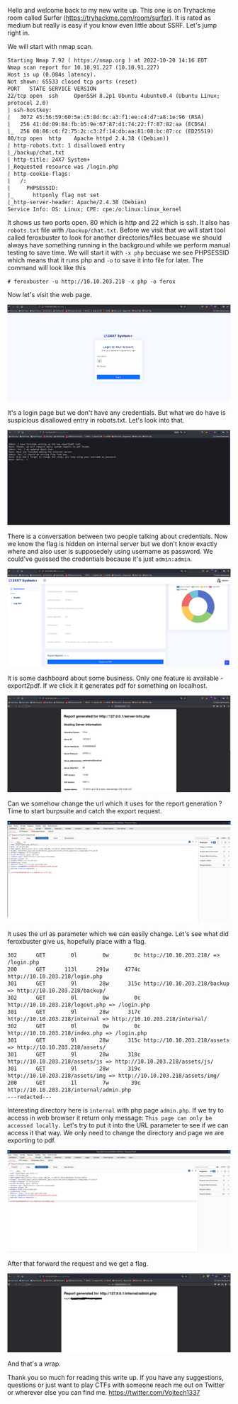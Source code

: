Hello and welcome back to my new write up. This one is on Tryhackme room called Surfer (https://tryhackme.com/room/surfer). It is rated as medium
but really is easy if you know even little about SSRF. Let's jump right in.

We will start with nmap scan.

```
Starting Nmap 7.92 ( https://nmap.org ) at 2022-10-20 14:16 EDT
Nmap scan report for 10.10.91.227 (10.10.91.227)
Host is up (0.084s latency).
Not shown: 65533 closed tcp ports (reset)
PORT   STATE SERVICE VERSION
22/tcp open  ssh     OpenSSH 8.2p1 Ubuntu 4ubuntu0.4 (Ubuntu Linux; protocol 2.0)
| ssh-hostkey: 
|   3072 45:56:59:60:5e:c5:8d:6c:a3:f1:ee:c4:d7:a8:1e:96 (RSA)
|   256 41:0d:09:84:fb:b5:9e:67:87:d1:74:22:f7:87:82:aa (ECDSA)
|_  256 08:86:c6:f2:75:2c:c3:2f:14:db:aa:81:08:bc:87:cc (ED25519)
80/tcp open  http    Apache httpd 2.4.38 ((Debian))
| http-robots.txt: 1 disallowed entry 
|_/backup/chat.txt
| http-title: 24X7 System+
|_Requested resource was /login.php
| http-cookie-flags: 
|   /: 
|     PHPSESSID: 
|_      httponly flag not set
|_http-server-header: Apache/2.4.38 (Debian)
Service Info: OS: Linux; CPE: cpe:/o:linux:linux_kernel
```

It shows us two ports open. 80 which is http and 22 which is ssh. It also has `robots.txt` file with `/backup/chat.txt`. Before we visit that 
we will start tool called feroxbuster to look for another directories/files becuase we should always have something running in the background while we perform manual testing to save time. We will start it with `-x php` becuase we see PHPSESSID
which means that it runs php and `-o` to save it into file for later. The command will look like this

```
# feroxbuster -u http://10.10.203.218 -x php -o ferox
```

Now let's visit the web page. 

![alt text](https://github.com/vojtechsmola/CTF-write-ups/blob/main/Tryhackme-Write-Ups/THM-Surfer-Write-Up/images/surfer_web_login.png?raw=true)

It's a login page but we don't have any credentials. But what we do have is suspicious disallowed entry in robots.txt. Let's look into that.

![alt text](https://github.com/vojtechsmola/CTF-write-ups/blob/main/Tryhackme-Write-Ups/THM-Surfer-Write-Up/images/surfer_web_robots.png?raw=true)

There is a conversation between two people talking about credentials. Now we know the flag is hidden on internal server but we don't know exactly where and also user is supposedely using username as password. We could've guessed the credentials because it's just `admin:admin`. 

![alt text](https://github.com/vojtechsmola/CTF-write-ups/blob/main/Tryhackme-Write-Ups/THM-Surfer-Write-Up/images/surfer_web_admin.png?raw=true)

It is some dashboard about some business. Only one feature is available - export2pdf.
If we click it it generates pdf for something on localhost. 

![alt text](https://github.com/vojtechsmola/CTF-write-ups/blob/main/Tryhackme-Write-Ups/THM-Surfer-Write-Up/images/surfer_export_pdf.png?raw=true)

Can we somehow change the url which it uses for the report generation ? 
Time to start burpsuite and catch the export request. 

![alt text](https://github.com/vojtechsmola/CTF-write-ups/blob/main/Tryhackme-Write-Ups/THM-Surfer-Write-Up/images/surfer_burp_original.png?raw=true)

It uses the url as parameter which we can easily change.
Let's see what did feroxbuster give us, hopefully place with a flag. 

```
302      GET        0l        0w        0c http://10.10.203.218/ => /login.php
200      GET      113l      291w     4774c http://10.10.203.218/login.php
301      GET        9l       28w      315c http://10.10.203.218/backup => http://10.10.203.218/backup/
302      GET        0l        0w        0c http://10.10.203.218/logout.php => /login.php
301      GET        9l       28w      317c http://10.10.203.218/internal => http://10.10.203.218/internal/
302      GET        0l        0w        0c http://10.10.203.218/index.php => /login.php
301      GET        9l       28w      315c http://10.10.203.218/assets => http://10.10.203.218/assets/
301      GET        9l       28w      318c http://10.10.203.218/assets/js => http://10.10.203.218/assets/js/
301      GET        9l       28w      319c http://10.10.203.218/assets/img => http://10.10.203.218/assets/img/
200      GET        1l        7w       39c http://10.10.203.218/internal/admin.php
---redacted---
```

Interesting directory here is `internal` with php page `admin.php`. If we try to access in web browser it return only message:
`This page can only be accessed locally.`
Let's try to put it into the URL parameter to see if we can
access it that way. We only need to change the directory and page we are exporting to pdf.

![alt text](https://github.com/vojtechsmola/CTF-write-ups/blob/main/Tryhackme-Write-Ups/THM-Surfer-Write-Up/images/surf_burp_changed.png?raw=true)

After that forward the request and we get a flag. 

![alt text](https://github.com/vojtechsmola/CTF-write-ups/blob/main/Tryhackme-Write-Ups/THM-Surfer-Write-Up/images/surfer_burp_flag.png?raw=true)

And that's a wrap.

Thank you so much for reading this write up. If you have any suggestions, questions or just want to play CTFs with someone reach me out on Twitter or wherever else you can find me. https://twitter.com/Vojtech1337
